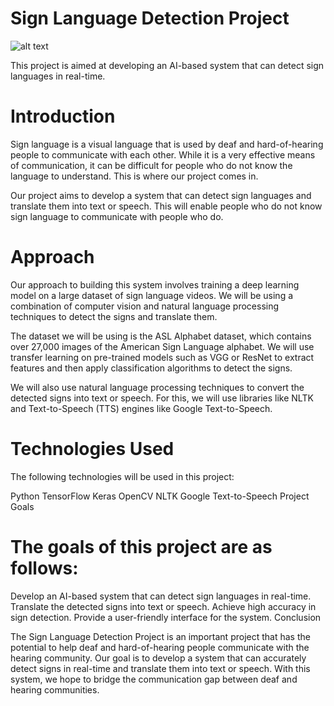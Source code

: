 # **Sign Language Detection Project**

![alt text](https://www.mdpi.com/jimaging/jimaging-06-00073/article_deploy/html/images/jimaging-06-00073-g009.png)

This project is aimed at developing an AI-based system that can detect sign languages in real-time.

# **Introduction**

Sign language is a visual language that is used by deaf and hard-of-hearing people to communicate with each other. While it is a very effective means of communication, it can be difficult for people who do not know the language to understand. This is where our project comes in.

Our project aims to develop a system that can detect sign languages and translate them into text or speech. This will enable people who do not know sign language to communicate with people who do.

# **Approach**

Our approach to building this system involves training a deep learning model on a large dataset of sign language videos. We will be using a combination of computer vision and natural language processing techniques to detect the signs and translate them.

The dataset we will be using is the ASL Alphabet dataset, which contains over 27,000 images of the American Sign Language alphabet. We will use transfer learning on pre-trained models such as VGG or ResNet to extract features and then apply classification algorithms to detect the signs.

We will also use natural language processing techniques to convert the detected signs into text or speech. For this, we will use libraries like NLTK and Text-to-Speech (TTS) engines like Google Text-to-Speech.

# **Technologies Used**

The following technologies will be used in this project:

Python
TensorFlow
Keras
OpenCV
NLTK
Google Text-to-Speech
Project Goals

# **The goals of this project are as follows:**

Develop an AI-based system that can detect sign languages in real-time.
Translate the detected signs into text or speech.
Achieve high accuracy in sign detection.
Provide a user-friendly interface for the system.
Conclusion

The Sign Language Detection Project is an important project that has the potential to help deaf and hard-of-hearing people communicate with the hearing community. Our goal is to develop a system that can accurately detect signs in real-time and translate them into text or speech. With this system, we hope to bridge the communication gap between deaf and hearing communities.
